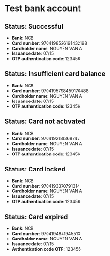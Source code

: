 # Test bank account

## Status: Successful

- **Bank**: NCB
- **Card number**: 9704198526191432198
- **Cardholder name**: NGUYEN VAN A
- **Issuance date**: 07/15
- **OTP authentication code**: 123456

## Status: Insufficient card balance

- **Bank**: NCB
- **Card number**: 9704195798459170488
- **Cardholder name**: NGUYEN VAN A
- **Issuance date**: 07/15
- **OTP authentication code**: 123456

## Status: Card not activated

- **Bank**: NCB
- **Card number**: 9704192181368742
- **Cardholder name**: NGUYEN VAN A
- **Issuance date**: 07/15
- **OTP authentication code**: 123456

## Status: Card locked

- **Bank**: NCB
- **Card number**: 9704193370791314
- **Cardholder name**: NGUYEN VAN A
- **Issuance date**: 07/15
- **OTP authentication code**: 123456

## Status: Card expired

- **Bank**: NCB
- **Card number**: 9704194841945513
- **Cardholder name**: NGUYEN VAN A
- **Issuance date**: 07/15
- **Authentication code OTP**: 123456
